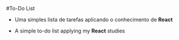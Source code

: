#To-Do List

- Uma simples lista de tarefas aplicando o conhecimento de **React**

- A simple to-do list applying my **React** studies
